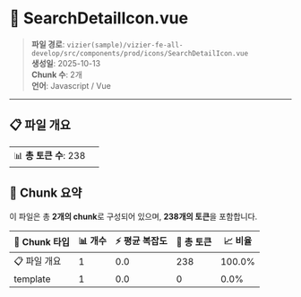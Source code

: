 # 📄 SearchDetailIcon.vue

> **파일 경로**: `vizier(sample)/vizier-fe-all-develop/src/components/prod/icons/SearchDetailIcon.vue`  
> **생성일**: 2025-10-13  
> **Chunk 수**: 2개  
> **언어**: Javascript / Vue
---


## 📋 파일 개요

| | |
|--|--|
| 📊 **총 토큰 수**: 238 |  |






## 🧩 Chunk 요약

이 파일은 총 **2개의 chunk**로 구성되어 있으며, **238개의 토큰**을 포함합니다.

| 🧩 Chunk 타입 | 📊 개수 | ⚡ 평균 복잡도 | 📝 총 토큰 | 📈 비율 |
|---------------|--------|-------------|----------|--------|
| 📋 파일 개요 | 1 | 0.0 | 238 | 100.0% |
| template | 1 | 0.0 | 0 | 0.0% |

